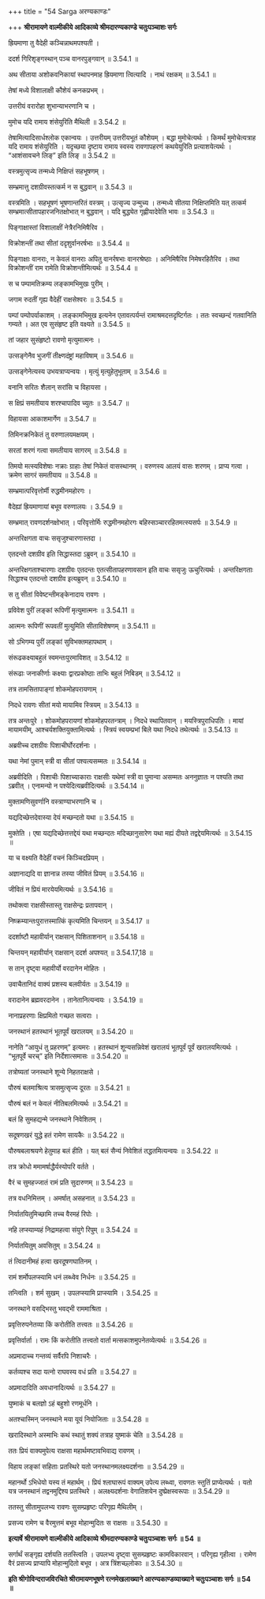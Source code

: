 +++
title = "54 Sarga अरण्यकाण्डः"

+++
**श्रीरामायणे वाल्मीकीये आदिकाव्ये श्रीमदारण्यकाण्डे चतुःपञ्चाशः सर्गः**

ह्रियमाणा तु वैदेही कञ्चिन्नाथमपश्यती ।

ददर्श गिरिशृङ्गस्थान् पञ्च वानरपुङ्गवान् ॥ 3.54.1 ॥

अथ सीताया अशोकवनिकायां स्थापनमाह ह्रियमाणा त्वित्यादि । नाथं रक्षकम् ॥ 3.54.1 ॥

तेषां मध्ये विशालाक्षी कौशेयं कनकप्रभम् ।

उत्तरीयं वरारोहा शुभान्याभरणानि च ।

मुमोच यदि रामाय शंसेयुरिति मैथिली ॥ 3.54.2 ॥

तेषामित्यादिसार्धश्लोक एकान्वयः । उत्तरीयम् उत्तरीयभूतं कौशेयम् । बद्धा मुमोचेत्यर्थः । किमर्थं मुमोचेत्यत्राह यदि रामाय शंसेयुरिति । यदृच्छया दृष्टाय रामाय स्वस्य रावणापहरणं कथयेयुरिति प्रत्याशयेत्यर्थः । “आशंसावचने लिङ्” इति लिङ् ॥ 3.54.2 ॥

वस्त्रमुत्सृज्य तन्मध्ये निक्षिप्तं सहभूषणम् ।

सम्भ्रमात्तु दशग्रीवस्तत्कर्म न स बुद्धवान् ॥ 3.54.3 ॥

वस्त्रमिति । सहभूषणं भूषणान्तरितं वस्त्रम् । उत्सृज्य उन्मुच्य । तन्मध्ये सीतया निक्षिप्तमिति यत् तत्कर्म सम्भ्रमात्सीतापहारजनितक्षोभात् न बुद्धवान् । यदि बुद्ध्येत गृह्णीयादेवेति भावः ॥ 3.54.3 ॥

पिङ्गाक्षास्तां विशालाक्षीं नेत्रैरनिमिषैरिव ।

विक्रोशन्तीं तथा सीतां ददृशुर्वानरर्षभाः ॥ 3.54.4 ॥

पिङ्गाक्षाः वानराः, न केवलं वानराः अपितु वानर्रषभाः वानरश्रेष्ठाः । अनिमिषैरिव निमेषरहितैरिव । तथा विक्रोशन्तीं राम रामेति विक्रोशन्तीमित्यर्थः ॥ 3.54.4 ॥

स च पम्पामतिक्रम्य लङ्कामभिमुखः पुरीम् ।

जगाम रुदतीं गृह्य वैदेहीं राक्षसेश्वरः ॥ 3.54.5 ॥

पम्पां पम्पोपर्याकाशम् । लङ्कामभिमुख इत्यनेन एतावत्पर्यन्तं रामाश्रमदत्तदृष्टिर्गतः । ततः स्वच्छन्दं गतवानिति गम्यते । अत एव सुसंहृष्ट इति वक्ष्यते ॥ 3.54.5 ॥

तां जहार सुसंहृष्टो रावणो मृत्युमात्मनः ।

उत्सङ्गेनैव भुजगीं तीक्ष्णदंष्ट्रां महाविषाम् ॥ 3.54.6 ॥

उत्सङ्गेनेत्यस्य उभयत्राप्यन्वयः । मृत्युं मृत्युहेतुभूताम् ॥ 3.54.6 ॥

वनानि सरितः शैलान् सरांसि च विहायसा ।

स क्षिप्रं समतीयाय शरश्चापादिव च्युतः ॥ 3.54.7 ॥

विहायसा आकाशमार्गेण ॥ 3.54.7 ॥

तिमिनक्रनिकेतं तु वरुणालयमक्षयम् ।

सरतां शरणं गत्वा समतीयाय सागरम् ॥ 3.54.8 ॥

तिमयो मत्स्यविशेषाः नक्राः ग्राहाः तेषां निकेतं वासस्थानम् । वरुणस्य आलयं वासः शरणम् । प्राप्य गत्वा । क्रमेण सागरं समतीयाय ॥ 3.54.8 ॥

सम्भ्रमात्परिवृत्तोर्मी रुद्धमीनमहोरगः ।

वैदेह्यां ह्रियमाणायां बभूव वरुणालयः । 3.54.9 ॥

सम्भ्रमात् रावणदर्शनक्षोभात् । परिवृत्तोर्मिः रुद्धमीनमहोरगः बहिस्सञ्चाररहितमत्स्यसर्पः ॥ 3.54.9 ॥

अन्तरिक्षगता वाचः ससृजुश्चारणास्तदा ।

एतदन्तो दशग्रीव इति सिद्धास्तदा ऽब्रुवन् ॥ 3.54.10 ॥

अन्तरिक्षगताश्चारणाः दशग्रीवः एतदन्तः एतत्सीतापहरणावसान इति वाचः ससृजुः ऊचुरित्यर्थः । अन्तरिक्षगताः सिद्धाश्च एतदन्तो दशग्रीव इत्यब्रुवन् ॥ 3.54.10 ॥

स तु सीतां विवेष्टन्तीमङ्केनादाय रावणः ।

प्रविवेश पुरीं लङ्कां रूपिणीं मृत्युमात्मनः ॥ 3.54.11 ॥

आत्मनः रूपिणीं रूपवतीं मुत्युमिति सीताविशेषणम् ॥ 3.54.11 ॥

सो ऽभिगम्य पुरीं लङ्कां सुविभक्तमहापथाम् ।

संरूढकक्ष्याबहुलं स्वमन्तःपुरमाविशत् ॥ 3.54.12 ॥

संरूढाः जनाकीर्णाः कक्ष्याः द्वारप्रकोष्ठाः ताभिः बहुलं निबिडम् ॥ 3.54.12 ॥

तत्र तामसितापाङ्गां शोकमोहपरायणाम् ।

निदधे रावणः सीतां मयो मायामिव स्त्रियम् ॥ 3.54.13 ॥

तत्र अन्तःपुरे । शोकमोहपरायणां शोकमोहपरतन्त्राम् । निदधे स्थापितवान् । मयस्त्रिपुराधिपतिः । मायां मायामयीम्, आश्चर्यशक्तियुक्तामित्यर्थः । स्त्रियं स्वयम्प्रभां बिले यथा निदधे तथेत्यर्थः ॥ 3.54.13 ॥

अब्रवीच्च दशग्रीवः पिशाचीर्घोरदर्शनाः ।

यथा नेमां पुमान् स्त्री वा सीतां पश्यत्यसम्मतः ॥ 3.54.14 ॥

अब्रवीदिति । पिशाचीः पिशाच्याकाराः राक्षसीः यथेमां स्त्री वा पुमान्वा असम्मतः अननुज्ञातः न पश्यति तथा ऽब्रवीत् । एनामन्यो न पश्येदित्यब्रवीदित्यर्थः ॥ 3.54.14 ॥

मुक्तामणिसुवर्णानि वस्त्राण्याभरणानि च ।

यद्यदिच्छेत्तदेवास्या देयं मच्छन्दतो यथा ॥ 3.54.15 ॥

मुक्तेति । एषा यद्यदिच्छेत्तत्तद्देयं यथा मच्छन्दतः मदिच्छानुसारेण यथा मह्यं दीयते तद्वद्देयमित्यर्थः ॥ 3.54.15 ॥

या च वक्ष्यति वैदेहीं वचनं किञ्चिदप्रियम् ।

अज्ञानाद्यदि वा ज्ञानान्न तस्या जीवितं प्रियम् ॥ 3.54.16 ॥

जीवितं न प्रियं मारयेयमित्यर्थः ॥ 3.54.16 ॥

तथोक्त्वा राक्षसीस्तास्तु राक्षसेन्द्रः प्रतापवान् ।

निष्क्रम्यान्तःपुरात्तस्मात्किं कृत्यमिति चिन्तयन् ॥ 3.54.17 ॥

ददर्शाष्टौ महावीर्यान् राक्षसान् पिशिताशनान् ॥ 3.54.18 ॥

चिन्तयन् महावीर्यान् राक्षसान् ददर्श अपश्यत् ॥ 3.54.17,18 ॥

स तान् दृष्ट्वा महावीर्यो वरदानेन मोहितः ।

उवाचैतानिदं वाक्यं प्रशस्य बलवीर्यतः ॥ 3.54.19 ॥

वरादानेन ब्रह्मवरदानेन । तानेतानित्यन्वयः । 3.54.19 ॥

नानाप्रहरणाः क्षिप्रमितो गच्छत सत्वराः ।

जनस्थानं हतस्थानं भूतपूर्वं खरालयम् ॥ 3.54.20 ॥

नानेति “आयुधं तु प्रहरणम्” इत्यमरः । हतस्थानं शून्यसन्निवेशं खरालयं भूतपूर्वं पूर्वं खरालयमित्यर्थः । “भूतपूर्वे चरच्” इति निर्देशात्समासः ॥ 3.54.20 ॥

तत्रोष्यतां जनस्थाने शून्ये निहतराक्षसे ।

पौरुषं बलमाश्रित्य त्रासमुत्सृज्य दूरतः ॥ 3.54.21 ॥

पौरुषं बलं न केवलं नीतिबलमित्यर्थः ॥ 3.54.21 ॥

बलं हि सुमहद्यन्मे जनस्थाने निवेशितम् ।

सदूषणखरं युद्धे हतं रामेण सायकैः ॥ 3.54.22 ॥

पौरुषबलाश्रयणे हेतुमाह बलं हीति । यत् बलं सैन्यं निवेशितं तद्धतमित्यन्वयः ॥ 3.54.22 ॥

तत्र क्रोधो ममामर्षाद्धैर्यस्योपरि वर्तते ।

वैरं च सुमहज्जातं रामं प्रति सुदारुणम् ॥ 3.54.23 ॥

तत्र वधनिमित्तम् । अमर्षात् असहनात् ॥ 3.54.23 ॥

निर्यातयितुमिच्छामि तच्च वैरमहं रिपोः ।

नहि लप्स्याम्यहं निद्रामहत्वा संयुगे रिपुम् ॥ 3.54.24 ॥

निर्यातयितुम् अवसितुम् ॥ 3.54.24 ॥

तं त्विदानीमहं हत्वा खरदूषणघातिनम् ।

रामं शर्मोपलप्स्यामि धनं लब्ध्वेव निर्धनः ॥ 3.54.25 ॥

तन्त्विति । शर्म सुखम् । उपलप्स्यामि प्राप्स्यामि । 3.54.25 ॥

जनस्थाने वसद्भिस्तु भवद्भी राममाश्रिता ।

प्रवृत्तिरुपनेतव्या किं करोतीति तत्त्वतः ॥ 3.54.26 ॥

प्रवृत्तिर्वार्ता । रामः किं करोतीति तत्त्वतो वार्ता मत्सकाशमुपनेतव्येत्यर्थः ॥ 3.54.26 ॥

अप्रमादाच्च गन्तव्यं सर्वैरपि निशाचरैः ।

कर्तव्यश्च सदा यत्नो राघवस्य वधं प्रति ॥ 3.54.27 ॥

अप्रमादादिति अवधानादित्यर्थः ॥ 3.54.27 ॥

युष्माकं च बलज्ञो ऽहं बहुशो रणमूर्धनि ।

अतश्चास्मिन् जनस्थाने मया यूयं नियोजिताः ॥ 3.54.28 ॥

खरादिस्थाने अस्माभिः कथं स्थातुं शक्यं तत्राह युष्माकं चेति ॥ 3.54.28 ॥

ततः प्रियं वाक्यमुपेत्य राक्षसा महार्थमष्टावभिवाद्य रावणम् ।

विहाय लङ्कां सहिताः प्रतस्थिरे यतो जनस्थानमलक्ष्यदर्शनाः ॥ 3.54.29 ॥

महानर्थो ऽभिधेयो यस्य तं महार्थम् । प्रियं श्लाघारूपं वाक्यम् उपेत्य लब्ध्वा, रावणतः स्तुतिं प्राप्येत्यर्थः । यतो यत्र जनस्थानं तद्वनमुद्दिश्य प्रतस्थिरे । अलक्ष्यदर्शनाः वेगातिशयेन दुष्प्रेक्षस्वरूपाः ॥ 3.54.29 ॥

ततस्तु सीतामुपलभ्य रावणः सुसम्प्रहृष्टः परिगृह्य मैथिलीम् ।

प्रसज्य रामेण च वैरमुत्तमं बभूव मोहान्मुदितः स राक्षसः ॥ 3.54.30 ॥

**इत्यार्षे श्रीरामायणे वाल्मीकीये आदिकाव्ये श्रीमदारण्यकाण्डे चतुःपञ्चाशः सर्गः ॥ 54 ॥**

सर्गार्थं सङ्गृह्य दर्शयति ततस्त्विति । उपलभ्य दृष्ट्वा सुसम्प्रहृष्टः कामविकारवान् । परिगृह्य गृहीत्वा । रामेण वैरं प्रसज्य प्राप्यापि मोहान्मुदितो बभूव । अत्र त्रिंशच्छ्लोकाः ॥ 3.54.30 ॥

**इति श्रीगोविन्दराजविरचिते श्रीरामायणभूषणे रत्नमेखलाख्याने आरण्यकाण्डव्याख्याने चतुःपञ्चाशः सर्गः ॥ 54 ॥**
